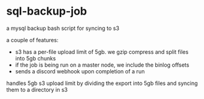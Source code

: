 # sql-backup-job

a mysql backup bash script for syncing to s3

a couple of features:
- s3 has a per-file upload limit of 5gb. we gzip compress and split files into 5gb chunks
- if the job is being run on a master node, we include the binlog offsets
- sends a discord webhook upon completion of a run

handles 5gb s3 upload limit by dividing the export into 5gb files and syncing them to a directory in s3
